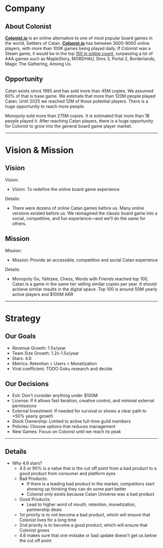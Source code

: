 # Company

## About Colonist
  
**[Colonist.io](https://colonist.io/)** is an online alternative to one of most popular board games in the world, Settlers of Catan. 
**[Colonist.io](https://colonist.io/)** has between 3000-8000 online players, with more than 100K games being played daily. If Colonist was a Steam game, it would be in the top [150 in online count](https://steamcharts.com/top/p.8), surpassing a lot of AAA games such as MapleStory, MORDHAU, Sims 3, Portal 2, Borderlands, Magic The Gathering, Among Us.
  
## Opportunity
Catan exists since 1995 and has sold more than 45M copies. We assumed 60% of that is base game. We estimate that more than 120M people played Catan. Until 2025 we reached 12M of those potential players. There is a huge opportunity to reach more people. 

Monopoly sold more than 275M copies. It is estimated that more than 1B people played it. After reaching Catan players, there is a huge opportunity for Colonist to grow into the general board game player market.

-----

# Vision & Mission

## Vision

Vision:
* Vision: To redefine the online board game experience

Details:
* There were dozens of online Catan games before us. Many online versions existed before us. We reimagined the classic board game into a social, competitive, and fun experience—and we’ll do the same for others.

## Mission

Mission:
* Mission: Provide an accessible, competitive and social Catan experience

Details:
* Monopoly Go, Yahtzee, Chess, Words with Friends reached top 100, Catan is a game in the same tier selling similar copies per year. It should achieve similar results in the digital space. Top 100 is around 50M yearly active players and $100M ARR

-----

# Strategy

## Our Goals
- Revenue Growth: 1.5x/year
- Team Size Growth: 1.2x-1.5x/year
- Stars: 4.6
- Metrics: Retention > Users > Monetization
- Viral coefficient: TODO Goku research and decide

## Our Decisions
- Exit: Don't consider anything under $100M
- License: If it allows fast iteration, creative control, and minimal external permissions
- External Investment: If needed for survival or shows a clear path to +50% yearly growth
- Stock Ownership: Limited to active full-time guild members
- Policies: Choose options that reduces management
- New Games: Focus on Colonist until we reach its peak

-----

## Details
- Why 4.6 stars? 
  - 4.5 or 90% is a value that is the cut off point from a bad product to a good product from consumer and platform eyes
  - Bad Products:
    - If there is a leading bad product in the market, competitors start showing up thinking they can do some part better
    - Colonist only exists because Catan Universe was a bad product
  - Good Products:
    - Lead to higher word of mouth, retention, monetization, partnership deals
  - 1st priority is to not become a bad product, which will ensure that Colonist lives for a long time
  - 2nd priority is to become a good product, which will ensure that Colonist grows
  - 4.6 makes sure that one mistake or bad update doesn't get us below the cut off point
